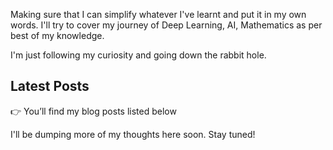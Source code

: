 Making sure that I can simplify whatever I've learnt and put it in my own words. I'll try to cover my journey of Deep Learning, AI, Mathematics as per best of my knowledge.

I'm just following my curiosity and going down the rabbit hole.

## Latest Posts

👉 You’ll find my blog posts listed below

I'll be dumping more of my thoughts here soon. Stay tuned!

